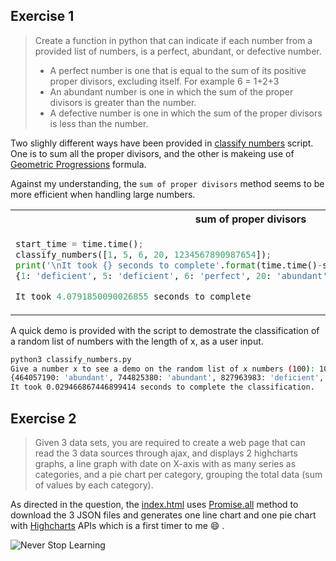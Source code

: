 ## Exercise 1

> Create a function in python that can indicate if each number from a provided list of numbers, is a perfect, abundant, or defective number.
> - A perfect number is one that is equal to the sum of its positive proper divisors, excluding itself. For
example 6 = 1+2+3
> - An abundant number is one in which the sum of the proper divisors is greater than the number.
> - A defective number is one in which the sum of the proper divisors is less than the number.

Two slighly different ways have been provided in  [classify numbers](./Exercise1/classify_numbers.py) script. One is to sum all the proper divisors, and the other is makeing use of [Geometric Progressions](https://en.wikipedia.org/wiki/Geometric_progression) formula.

Against my understanding, the `sum of proper divisors` method seems to be more efficient when handling large numbers.

<table>
<tr>
<th> sum of proper divisors </th>
<th> sum by prime factors </th>
</tr>
<tr>
<td>

``` python
start_time = time.time();
classify_numbers([1, 5, 6, 20, 1234567890987654]);
print('\nIt took {} seconds to complete'.format(time.time()-start_time))
{1: 'deficient', 5: 'deficient', 6: 'perfect', 20: 'abundant', 1234567890987654: 'abundant'}

It took 4.0791850090026855 seconds to complete
```

</td>
<td>

``` python
start_time = time.time();
classify_numbers_with_prime_factor([1, 5, 6, 20, 1234567890987654]);
print('\nIt took {} seconds to complete'.format(time.time()-start_time))
{1: 'deficient', 5: 'deficient', 6: 'perfect', 20: 'abundant', 1234567890987654: 'abundant'}

It took 5.200538873672485 seconds to complete
```
</td>
</tr>
</table>

A quick demo is provided with the script to demostrate the classification of a random list of numbers with the length of x, as a user input.

``` bash
python3 classify_numbers.py
Give a number x to see a demo on the random list of x numbers (100): 10
{464057190: 'abundant', 744825380: 'abundant', 827963983: 'deficient', 212821868: 'abundant', 676698850: 'deficient', 757949428: 'deficient', 900876147: 'deficient', 981751179: 'deficient', 963908645: 'deficient', 808543110: 'abundant'}
It took 0.029466867446899414 seconds to complete the classification.
```

## Exercise 2

> Given 3 data sets, you are required to create a web page that can read the 3 data sources through ajax, and displays 2 highcharts graphs, a line graph with date on X-axis with as many series as categories, and a pie chart per category, grouping the total data (sum of values by each category).

As directed in the question, the [index.html](./Exercise2/index.html) uses [Promise.all](https://developer.mozilla.org/en-US/docs/Web/JavaScript/Reference/Global_Objects/Promise/all) method to download the 3 JSON files and generates one line chart and one pie chart with [Highcharts](https://www.highcharts.com/docs/index) APIs which is a first timer to me :smile: . 

![Never Stop Learning](https://i.pinimg.com/564x/9e/6f/38/9e6f38cb23cd1dfc631e6dfd658fa693.jpg)
